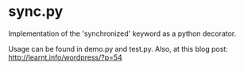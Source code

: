 sync.py
=======

Implementation of the 'synchronized' keyword as a python decorator.

Usage can be found in demo.py and test.py.
Also, at this blog post: http://learnt.info/wordpress/?p=54
